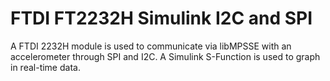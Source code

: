 # FTDI FT2232H Simulink I2C and SPI
A FTDI 2232H module is used to communicate via libMPSSE with an accelerometer through SPI and I2C. A Simulink S-Function is used to graph in real-time data.
